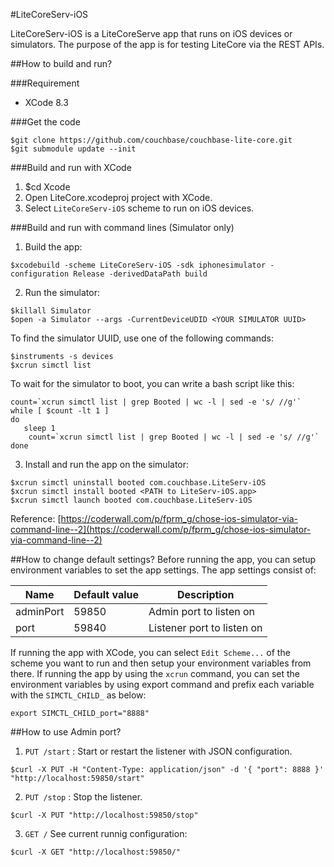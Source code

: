 #LiteCoreServ-iOS

LiteCoreServ-iOS is a LiteCoreServe app that runs on iOS devices or simulators. The purpose of the app is for testing LiteCore via the REST APIs.

##How to build and run?

###Requirement
- XCode 8.3

###Get the code
 ```
 $git clone https://github.com/couchbase/couchbase-lite-core.git
 $git submodule update --init
 ```
 
###Build and run with XCode
1. $cd Xcode
1. Open LiteCore.xcodeproj project with XCode.
2. Select `LiteCoreServ-iOS` scheme to run on iOS devices.

###Build and run with command lines (Simulator only)
1. Build the app:

 ```
 $xcodebuild -scheme LiteCoreServ-iOS -sdk iphonesimulator -configuration Release -derivedDataPath build
 ```

2. Run the simulator:
 ```
 $killall Simulator
 $open -a Simulator --args -CurrentDeviceUDID <YOUR SIMULATOR UUID>
 ```
 To find the simulator UUID, use one of the following commands:
 ```
 $instruments -s devices
 $xcrun simctl list
 ```

 To wait for the simulator to boot, you can write a bash script like this:
 ```
 count=`xcrun simctl list | grep Booted | wc -l | sed -e 's/ //g'`
 while [ $count -lt 1 ]
 do
 	sleep 1
	 count=`xcrun simctl list | grep Booted | wc -l | sed -e 's/ //g'`
 done
 ```
3. Install and run the app on the simulator:
 ```
 $xcrun simctl uninstall booted com.couchbase.LiteServ-iOS
 $xcrun simctl install booted <PATH to LiteServ-iOS.app>
 $xcrun simctl launch booted com.couchbase.LiteServ-iOS
 ```

 Reference: [https://coderwall.com/p/fprm_g/chose-ios-simulator-via-command-line--2](https://coderwall.com/p/fprm_g/chose-ios-simulator-via-command-line--2)

##How to change default settings?
Before running the app, you can setup environment variables to set the app settings. The app settings consist of:

Name       | Default value| Description|
-----------|--------------|------------|
adminPort  |59850         |Admin port to listen on
port       |59840         |Listener port to listen on


If running the app with XCode, you can select `Edit Scheme...` of the scheme you want to run and then setup your environment variables from there. If running the app by using the `xcrun` command, you can set the environment variables by using export command and prefix each variable with the `SIMCTL_CHILD_` as below:

```
export SIMCTL_CHILD_port="8888"
```

##How to use Admin port?
1. `PUT /start` : Start or restart the listener with JSON configuration.

 ```
$curl -X PUT -H "Content-Type: application/json" -d '{ "port": 8888 }' "http://localhost:59850/start"
 ```
 
2. `PUT /stop` : Stop the listener.
 ```
 $curl -X PUT "http://localhost:59850/stop"
 ```
 
3. `GET /` See current runnig configuration:
 ```
 $curl -X GET "http://localhost:59850/"
 ```
